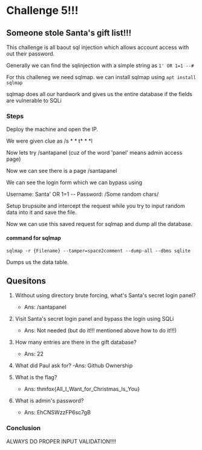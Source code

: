 # Challenge 5!!!
## Someone stole Santa's gift list!!!

This challenge is all baout sql injection which allows account access with out their password.

Generally we can find the sqlinjection with a simple string as `1' OR 1=1 --#`

For this challeneg we need sqlmap. we can install sqlmap using `apt install sqlmap`

sqlmap does all our hardwork and gives us the entire database if the fields are vulnerable to SQLi

### Steps

Deploy the machine and open the IP.

We were given clue as /s * * t* * *l

Now lets try /santapanel (cuz of the word 'panel' means admin access page) 

Now we can see there is a page /santapanel


We can see the login form which we can bypass using

Username: Santa' OR 1=1 --
Password: /Some random chars/

Setup brupsuite and intercept the request while you try to input random data into it and save the file. 

Now we can use this saved request for sqlmap and dump all the database.

#### command for sqlmap

`sqlmap -r {Filename} --tamper=space2comment --dump-all --dbms sqlite`

Dumps us the data table.

## Quesitons
1. Without using directory brute forcing, what's Santa's secret login panel?
	- Ans: /santapanel

2. Visit Santa's secret login panel and bypass the login using SQLi
	- Ans: Not needed (but do it!!! mentioned above how to do it!!!)

3. How many entries are there in the gift database?
	- Ans: 22

4. What did Paul ask for?
	-Ans: Github Ownership

5. What is the flag?
	- Ans: thmfox{All_I_Want_for_Christmas_Is_You}

6. What is admin's password?
	- Ans: EhCNSWzzFP6sc7gB

### Conclusion

ALWAYS DO PROPER INPUT VALIDATION!!!!
